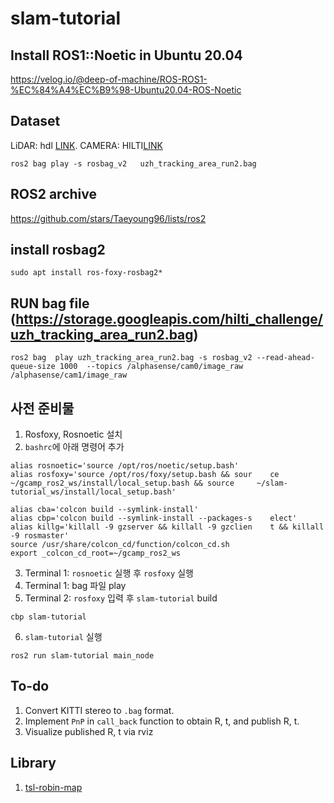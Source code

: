 # slam-tutorial

## Install ROS1::Noetic in Ubuntu 20.04
https://velog.io/@deep-of-machine/ROS-ROS1-%EC%84%A4%EC%B9%98-Ubuntu20.04-ROS-Noetic

## Dataset
LiDAR: hdl [LINK](https://zenodo.org/record/6960371).
CAMERA: HILTI[LINK](https://hilti-challenge.com/dataset-2021.html)
```
ros2 bag play -s rosbag_v2   uzh_tracking_area_run2.bag
```

## ROS2 archive
https://github.com/stars/Taeyoung96/lists/ros2

## install rosbag2
```
sudo apt install ros-foxy-rosbag2*
```
## RUN bag file (https://storage.googleapis.com/hilti_challenge/uzh_tracking_area_run2.bag)
```
ros2 bag  play uzh_tracking_area_run2.bag -s rosbag_v2 --read-ahead-queue-size 1000  --topics /alphasense/cam0/image_raw /alphasense/cam1/image_raw
```

## 사전 준비물
1. Rosfoxy, Rosnoetic 설치
2. `bashrc`에 아래 명령어 추가
```
alias rosnoetic='source /opt/ros/noetic/setup.bash'
alias rosfoxy='source /opt/ros/foxy/setup.bash && sour    ce ~/gcamp_ros2_ws/install/local_setup.bash && source     ~/slam-tutorial_ws/install/local_setup.bash'

alias cba='colcon build --symlink-install'
alias cbp='colcon build --symlink-install --packages-s    elect'
alias killg='killall -9 gzserver && killall -9 gzclien    t && killall -9 rosmaster'
source /usr/share/colcon_cd/function/colcon_cd.sh
export _colcon_cd_root=~/gcamp_ros2_ws
```
3. Terminal 1: `rosnoetic` 실행 후 `rosfoxy` 실행
4. Terminal 1: bag 파일 play
5. Terminal 2: `rosfoxy` 입력 후 `slam-tutorial` build
```
cbp slam-tutorial
```
6. `slam-tutorial` 실행
```
ros2 run slam-tutorial main_node
```

## To-do
1. Convert KITTI stereo to `.bag` format.
2. Implement `PnP` in `call_back` function to obtain R, t, and publish R, t.
3. Visualize published R, t via rviz

## Library
1. [tsl-robin-map](https://github.com/Tessil/robin-map)